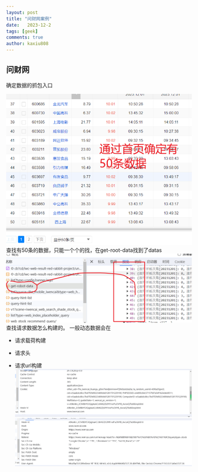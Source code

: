 ```yaml
---
layout: post
title: "问财网案例"
date:   2023-12-2
tags: [geek]
comments: true
author: kaxiu808  
---
```


## 问财网

确定数据的抓包入口

![输入图片说明](/imgs/2023-12-02/IFbtyaHBPXB1uiDU.png)
查找有50条的数据，只能一个个的找，在get-root-data找到了datas
![get_datas](/imgs/2023-12-02/zo7pSraejCSE5L8M.png)
查找请求数据怎么构建的。
一般动态数据会在
- 请求载荷构建

- 请求头
- 请求url构建
![输入图片说明](/imgs/2023-12-03/HciH7VhFOrJgpC1G.png)
![输入图片说明](/imgs/2023-12-03/LYPo7QnmyK58MYU3.png)
<!--stackedit_data:
eyJoaXN0b3J5IjpbMTE3NDA0Njk5LC0xMDAxMDcyMTczXX0=
-->